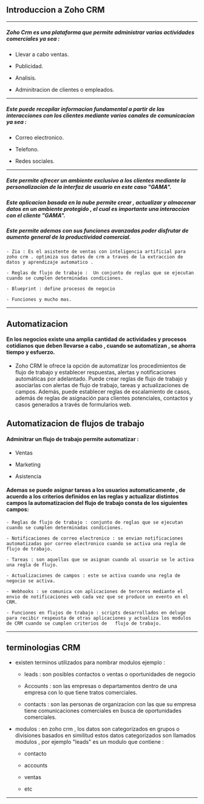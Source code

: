 ## Introduccion a Zoho CRM

---

##### Zoho Crm es una plataforma que permite administrar varias actividades comerciales ya sea :

- Llevar a cabo ventas.

- Publicidad.

- Analisis.

- Adminitracion de clientes o empleados.

---

##### Este puede recopilar informacion fundamental a partir de las interacciones con los clientes mediante varios canales de comunicacion ya sea :

- Correo electronico.

- Telefono.

- Redes sociales.

---

##### Este permite ofrecer un ambiente exclusivo a los clientes mediante la personalizacion de la interfaz de usuario en este caso "GAMA".

##### Este aplicacion basada en la nube permite crear , actualizar y almacenar datos en un ambiente protegido , el cual es importante una interaccion con el cliente "GAMA".

##### Este permite ademas con sus funciones avanzadas poder disfrutar de aumento general de la productividad comercial.

    - Zia : Es el asistente de ventas con inteligencia artificial para zoho crm . optimiza sus datos de crm a traves de la extraccion de datos y aprendizaje automatico .

    - Reglas de flujo de trabajo :  Un conjunto de reglas que se ejecutan cuando se cumplen determinadas condiciones.

    - Blueprint : define procesos de negocio

    - Funciones y mucho mas.

---

## Automatizacion

#### En los negocios existe una amplia cantidad de actividades y procesos cotidianos que deben llevarse a cabo , cuando se automatizan , se ahorra tiempo y esfuerzo.

- Zoho CRM le ofrece la opción de automatizar los procedimientos de flujo de trabajo y establecer respuestas, alertas y notificaciones automáticas por adelantado. Puede crear reglas de flujo de trabajo y asociarlas con alertas de flujo de trabajo, tareas y actualizaciones de campos. Además, puede establecer reglas de escalamiento de casos, además de reglas de asignación para clientes potenciales, contactos y casos generados a través de formularios web.

## Automatizacion de flujos de trabajo

#### Adminitrar un flujo de trabajo permite automatizar :

- Ventas

- Marketing

- Asistencia

#### Ademas se puede asignar tareas a los usuarios automaticamente , de acuerdo a los criterios definidos en las reglas y actualizar distintos campos la automatizacion del flujo de trabajo consta de los siguientes campos:

    - Reglas de flujo de trabajo : conjunto de reglas que se ejecutan cuando se cumplen determinadas condiciones.

    - Notificaciones de correo electronico : se envian notificaciones automatizadas por correo electronico cuando se activa una regla de flujo de trabajo.

    - Tareas : son aquellas que se asignan cuando al usuario se le activa una regla de flujo.

    - Actualizaciones de campos : este se activa cuando una regla de negocio se activa.

    - Webhooks : se comunica con aplicaciones de terceros mediante el envio de notificaciones web cada vez que se produce un evento en el CRM.

    - Funciones en flujos de trabajo : scripts desarrollados en deluge para recibir respeusta de otras aplicaciones y actualiza los modulos de CRM cuando se cumplen criterios de   flujo de trabajo.

---

## terminologias CRM

- existen terminos utilizados para nombrar modulos ejemplo :

    - leads : son posibles contactos o ventas o oportunidades de negocio

    - Accounts : son las empresas o departamentos dentro de una empresa con lo que tiene tratos comerciales.

    - contacts : son las personas de organizacion con las que su empresa tiene comunicaciones comerciales en busca de oportunidades comerciales.

- modulos : en zoho crm , los datos son categorizados en grupos o divisiones basados en similitud estos datos categorizados son llamados modulos , por ejemplo "leads" es un modulo que contiene :

    - contacto 

    - accounts 

    - ventas 

    - etc

---
    
